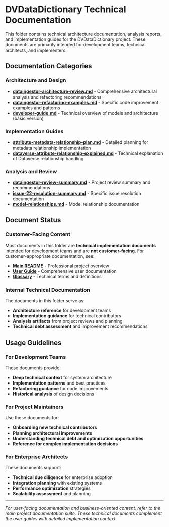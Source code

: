 # DVDataDictionary Technical Documentation

This folder contains technical architecture documentation, analysis reports, and implementation guides for the DVDataDictionary project. These documents are primarily intended for development teams, technical architects, and implementers.

## Documentation Categories

### Architecture and Design
- **[dataingestor-architecture-review.md](./dataingestor-architecture-review.md)** - Comprehensive architectural analysis and refactoring recommendations
- **[dataingestor-refactoring-examples.md](./dataingestor-refactoring-examples.md)** - Specific code improvement examples and patterns
- **[developer-guide.md](./developer-guide.md)** - Technical overview of models and architecture (basic version)

### Implementation Guides
- **[attribute-metadata-relationship-plan.md](./attribute-metadata-relationship-plan.md)** - Detailed planning for metadata relationship implementation
- **[dataverse-attribute-relationship-explained.md](./dataverse-attribute-relationship-explained.md)** - Technical explanation of Dataverse relationship handling

### Analysis and Review
- **[dataingestor-review-summary.md](./dataingestor-review-summary.md)** - Project review summary and recommendations
- **[issue-22-resolution-summary.md](./issue-22-resolution-summary.md)** - Specific issue resolution documentation
- **[model-relationships.md](./model-relationships.md)** - Model relationship documentation

## Document Status

### Customer-Facing Content
Most documents in this folder are **technical implementation documents** intended for development teams and are **not customer-facing**. For customer-appropriate documentation, see:

- **[Main README](../README.md)** - Professional project overview
- **[User Guide](../USER_GUIDE.md)** - Comprehensive user documentation
- **[Glossary](../GLOSSARY.md)** - Technical terms and definitions

### Internal Technical Documentation
The documents in this folder serve as:
- **Architecture reference** for development teams
- **Implementation guidance** for technical contributors
- **Analysis artifacts** from project reviews and planning
- **Technical debt assessment** and improvement recommendations

## Usage Guidelines

### For Development Teams
These documents provide:
- **Deep technical context** for system architecture
- **Implementation patterns** and best practices
- **Refactoring guidance** for code improvements
- **Historical analysis** of design decisions

### For Project Maintainers
Use these documents for:
- **Onboarding new technical contributors**
- **Planning architectural improvements**
- **Understanding technical debt and optimization opportunities**
- **Reference for complex implementation decisions**

### For Enterprise Architects
These documents support:
- **Technical due diligence** for enterprise adoption
- **Integration planning** with existing systems
- **Performance optimization** strategies
- **Scalability assessment** and planning

---

*For user-facing documentation and business-oriented content, refer to the main project documentation suite. These technical documents complement the user guides with detailed implementation context.*